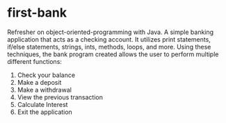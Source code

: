 # first-bank
Refresher on object-oriented-programming with Java. A simple banking application that acts as a checking account. It utilizes print statements, if/else statements, strings, ints, methods, loops, and more. Using these techniques, the bank program created allows the user to perform multiple different functions:

1. Check your balance
2. Make a deposit
3. Make a withdrawal
4. View the previous transaction
5. Calculate Interest
6. Exit the application
